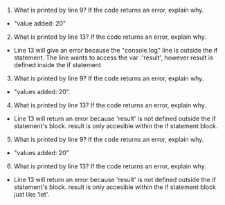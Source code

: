 1. What is printed by line 9? If the code returns an error, explain why.
- "value added: 20"

2. What is printed by line 13? If the code returns an error, explain why. 
- Line 13 will give an error because the "console.log" line is outside the if statement. The line wants to access the var :'result', however result is defined inside the if statement

3. What is printed by line 9? If the code returns an error, explain why.
- "values added: 20".

4. What is printed by line 13? If the code returns an error, explain why.
- Line 13 will return an error because 'result' is not defined outside the if statement's block. result is only accesible within the if statement block. 

5.  What is printed by line 9? If the code returns an error, explain why.
- "values added: 20"
  
6.   What is printed by line 13? If the code returns an error, explain why. 
- Line 13 will return an error because 'result' is not defined outside the if statement's block. result is only accesible within the if statement block just like 'let'.